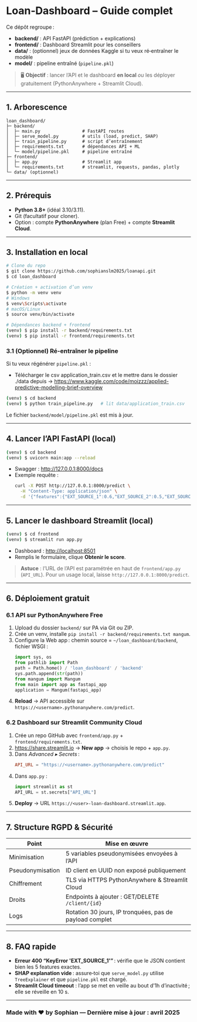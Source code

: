 # Loan‑Dashboard – Guide complet

Ce dépôt regroupe :
- **backend/** : API FastAPI (prédiction + explications)
- **frontend/** : Dashboard Streamlit pour les conseillers
- **data/** : (optionnel) jeux de données Kaggle si tu veux ré‑entraîner le modèle
- **model/** : pipeline entraîné (`pipeline.pkl`)

> 🖥️ **Objectif** : lancer l’API et le dashboard **en local** _ou_ les déployer gratuitement (PythonAnywhere + Streamlit Cloud).

---
## 1. Arborescence
```
loan_dashboard/
├─ backend/
│  ├─ main.py                # FastAPI routes
│  ├─ serve_model.py         # utils (load, predict, SHAP)
│  ├─ train_pipeline.py      # script d’entraînement
│  ├─ requirements.txt       # dépendances API + ML
│  └─ model/pipeline.pkl     # pipeline entraîné
├─ frontend/
│  ├─ app.py                 # Streamlit app
│  └─ requirements.txt       # streamlit, requests, pandas, plotly
└─ data/ (optionnel)
```

---
## 2. Prérequis
- **Python 3.8+** (idéal 3.10/3.11).  
- Git (facultatif pour cloner).  
- Option : compte **PythonAnywhere** (plan Free) + compte **Streamlit Cloud**.

---
## 3. Installation **en local**
```bash
# Clone du repo
$ git clone https://github.com/sophianslm2025/loanapi.git
$ cd loan_dashboard

# Création + activation d’un venv
$ python -m venv venv
# Windows
$ venv\Scripts\activate
# macOS/Linux
$ source venv/bin/activate

# Dépendances backend + frontend
(venv) $ pip install -r backend/requirements.txt
(venv) $ pip install -r frontend/requirements.txt
```

### 3.1 (Optionnel) Ré‑entraîner le pipeline
Si tu veux régénérer `pipeline.pkl` :
- Télécharger le csv application_train.csv et le mettre dans le dossier ./data depuis -> https://www.kaggle.com/code/moizzz/applied-predictive-modelling-brief-overview
```bash
(venv) $ cd backend
(venv) $ python train_pipeline.py   # lit data/application_train.csv
```
Le fichier `backend/model/pipeline.pkl` est mis à jour.

---
## 4. Lancer **l’API** FastAPI (local)
```bash
(venv) $ cd backend
(venv) $ uvicorn main:app --reload
```
- Swagger : <http://127.0.0.1:8000/docs>
- Exemple requête :
  ```bash
  curl -X POST http://127.0.0.1:8000/predict \
    -H "Content-Type: application/json" \
    -d '{"features":{"EXT_SOURCE_1":0.6,"EXT_SOURCE_2":0.5,"EXT_SOURCE_3":0.4,"DAYS_BIRTH":-12000,"AMT_INCOME_TOTAL":45000}}'
  ```

---
## 5. Lancer **le dashboard Streamlit** (local)
```bash
(venv) $ cd frontend
(venv) $ streamlit run app.py
```
- Dashboard : <http://localhost:8501>
- Remplis le formulaire, clique **Obtenir le score**.

> **Astuce** : l’URL de l’API est paramétrée en haut de `frontend/app.py` (`API_URL`). Pour un usage local, laisse `http://127.0.0.1:8000/predict`.

---
## 6. Déploiement **gratuit**

### 6.1 API sur PythonAnywhere Free
1. Upload du dossier `backend/` sur PA via Git ou ZIP.  
2. Crée un venv, installe `pip install -r backend/requirements.txt mangum`.  
3. Configure la Web app : chemin source = `~/loan_dashboard/backend`, fichier WSGI :
   ```python
   import sys, os
   from pathlib import Path
   path = Path.home() / 'loan_dashboard' / 'backend'
   sys.path.append(str(path))
   from mangum import Mangum
   from main import app as fastapi_app
   application = Mangum(fastapi_app)
   ```
4. **Reload** → API accessible sur `https://<username>.pythonanywhere.com/predict`.

### 6.2 Dashboard sur Streamlit Community Cloud
1. Crée un repo GitHub avec `frontend/app.py` + `frontend/requirements.txt`.  
2. <https://share.streamlit.io> → **New app** → choisis le repo + `app.py`.  
3. Dans *Advanced ▸ Secrets* :
   ```toml
   API_URL = "https://<username>.pythonanywhere.com/predict"
   ```
4. Dans `app.py` :
   ```python
   import streamlit as st
   API_URL = st.secrets["API_URL"]
   ```
5. **Deploy** → URL `https://<user>-loan-dashboard.streamlit.app`.

---
## 7. Structure RGPD & Sécurité
| Point | Mise en œuvre |
|-------|---------------|
| Minimisation | 5 variables pseudonymisées envoyées à l’API |
| Pseudonymisation | ID client en UUID non exposé publiquement |
| Chiffrement | TLS via HTTPS PythonAnywhere & Streamlit Cloud |
| Droits | Endpoints à ajouter : GET/DELETE `/client/{id}` |
| Logs | Rotation 30 jours, IP tronquées, pas de payload complet |

---
## 8. FAQ rapide
- **Erreur 400 “KeyError 'EXT_SOURCE_1'”** : vérifie que le JSON contient bien les 5 features exactes.
- **SHAP explanation vide** : assure‑toi que `serve_model.py` utilise `TreeExplainer` et que `pipeline.pkl` est chargé.
- **Streamlit Cloud timeout** : l’app se met en veille au bout d’1h d’inactivité ; elle se réveille en 10 s.

---
### Made with ❤️ by Sophian — Dernière mise à jour : avril 2025

